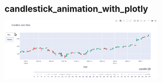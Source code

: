 # candlestick_animation_with_plotly


![Candlestik animation](candlestick_animation_with_plotly.gif)
